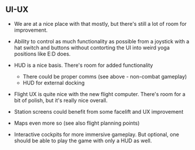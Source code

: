 ## **UI-UX**

- We are at a nice place with that mostly, but there's still a lot of room for improvement.

- Ability to control as much functionality as possible from a joystick with a hat switch and buttons  without contorting the UI into weird yoga positions like E:D does.
- HUD is a nice basis. There's room for added functionality
  - There could be proper comms (see above - non-combat gameplay)
  - HUD for external docking
- Flight UX is quite nice with the new flight computer. There's room for a bit of polish, but it's really nice overall.
- Station screens could benefit from some facelift and UX improvement
- Maps even more so (see also flight planning points)
- Interactive cockpits for more immersive gameplay. But optional, one should be able to play the game with only a HUD as well.